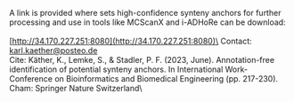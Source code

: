 A link is provided where sets high-confidence synteny anchors for further processing and use in tools like MCScanX and i-ADHoRe can be download:\
\
[http://34.170.227.251:8080](http://34.170.227.251:8080)\
Contact:    karl.kaether@posteo.de\
Cite:   Käther, K., Lemke, S., & Stadler, P. F. (2023, June). Annotation-free identification of potential synteny anchors. In International Work-Conference on Bioinformatics and Biomedical Engineering (pp. 217-230). Cham: Springer Nature Switzerland\
